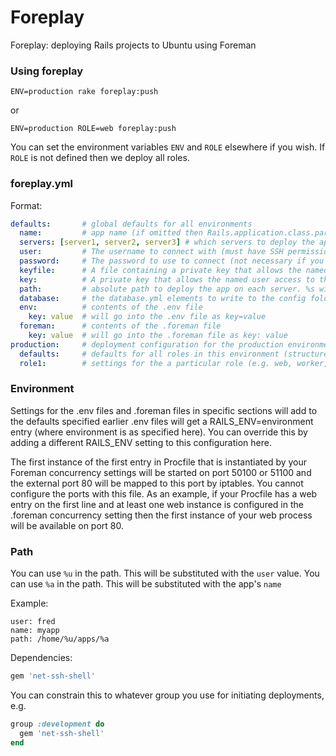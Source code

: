 Foreplay
========

Foreplay: deploying Rails projects to Ubuntu using Foreman

### Using foreplay

    ENV=production rake foreplay:push

or

    ENV=production ROLE=web foreplay:push

You can set the environment variables `ENV` and `ROLE` elsewhere if you wish.
If `ROLE` is not defined then we deploy all roles.

### foreplay.yml

Format:

```YAML
defaults:       # global defaults for all environments
  name:         # app name (if omitted then Rails.application.class.parent_name.underscore is used)
  servers: [server1, server2, server3] # which servers to deploy the app on
  user:         # The username to connect with (must have SSH permissions)
  password:     # The password to use to connect (not necessary if you've set up SSH keys)
  keyfile:      # A file containing a private key that allows the named user access to the server
  key:          # A private key that allows the named user access to the server
  path:         # absolute path to deploy the app on each server. %s will be translated to the application name
  database:     # the database.yml elements to write to the config folder
  env:          # contents of the .env file
    key: value  # will go into the .env file as key=value
  foreman:      # contents of the .foreman file
    key: value  # will go into the .foreman file as key: value
production:     # deployment configuration for the production environment
  defaults:     # defaults for all roles in this environment (structure same as global defaults)
  role1:        # settings for the a particular role (e.g. web, worker, etc.) (structure same as global defaults)
```

### Environment

Settings for the .env files and .foreman files in specific sections will add to the defaults specified earlier
.env files will get a RAILS_ENV=environment entry (where environment is as specified here).
You can override this by adding a different RAILS_ENV setting to this configuration here.

The first instance of the first entry in Procfile that is instantiated by your Foreman concurrency settings will
be started on port 50100 or 51100 and the external port 80 will be mapped to this port by iptables. You cannot
configure the ports with this file. As an example, if your Procfile has a web entry on the first line and at
least one web instance is configured in the .foreman concurrency setting then the first instance of your web
process will be available on port 80.

### Path

You can use `%u` in the path. This will be substituted with the `user` value. You can use `%a` in the path. This will be substituted with the app's `name`

Example:

    user: fred
    name: myapp
    path: /home/%u/apps/%a

Dependencies:

```ruby
gem 'net-ssh-shell'
```

You can constrain this to whatever group you use for initiating deployments, e.g.

```ruby
group :development do
  gem 'net-ssh-shell'
end
```
